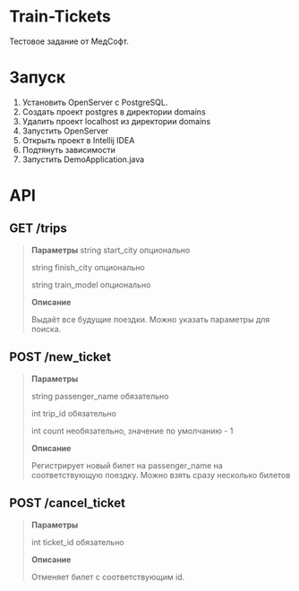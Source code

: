 # Train-Tickets
Тестовое задание от МедСофт.

# Запуск
1. Установить OpenServer с PostgreSQL.
2. Создать проект postgres в директории domains
3. Удалить проект localhost из директории domains
4. Запустить OpenServer
5. Открыть проект в Intellij IDEA
6. Подтянуть зависимости
7. Запустить DemoApplication.java

# API
## GET /trips
> **Параметры**
> string start_city опционально
> 
> string finish_city опционально
> 
> string train_model опционально
> 
> **Описание**
> 
> Выдаёт все будущие поездки. Можно указать параметры для поиска.

## POST /new_ticket
> **Параметры**
> 
> string passenger_name обязательно
> 
> int trip_id обязательно
>
> int count необязательно, значение по умолчанию - 1
>
> **Описание**
>
> Регистрирует новый билет на passenger_name на соответствующую поездку. Можно взять сразу несколько билетов

## POST /cancel_ticket
> **Параметры**
>
> int ticket_id обязательно
>
> **Описание**
>
> Отменяет билет с соответствующим id.
